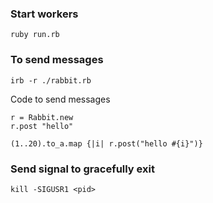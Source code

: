 ### Start workers

```
ruby run.rb
```

### To send messages

```
irb -r ./rabbit.rb
```

Code to send messages

```
r = Rabbit.new
r.post "hello"

(1..20).to_a.map {|i| r.post("hello #{i}")}
```

### Send signal to gracefully exit

```
kill -SIGUSR1 <pid>
```
